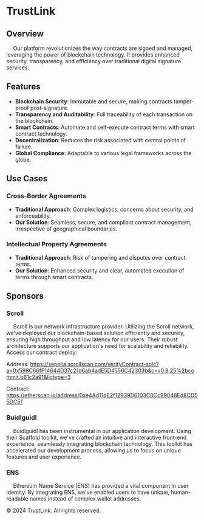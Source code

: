 # TrustLink

## Overview

&emsp; Our platform revolutionizes the way contracts are signed and managed, leveraging the power of blockchain technology. It provides enhanced security, transparency, and efficiency over traditional digital signature services.

## Features

- **Blockchain Security**: Immutable and secure, making contracts tamper-proof post-signature.
- **Transparency and Auditability**: Full traceability of each transaction on the blockchain.
- **Smart Contracts**: Automate and self-execute contract terms with smart contract technology.
- **Decentralization**: Reduces the risk associated with central points of failure.
- **Global Compliance**: Adaptable to various legal frameworks across the globe.

## Use Cases

### Cross-Border Agreements

- **Traditional Approach**: Complex logistics, concerns about security, and enforceability.
- **Our Solution**: Seamless, secure, and compliant contract management, irrespective of geographical boundaries.

### Intellectual Property Agreements

- **Traditional Approach**: Risk of tampering and disputes over contract terms.
- **Our Solution**: Enhanced security and clear, automated execution of terms through smart contracts.

## Sponsors 

### Scroll
&emsp; Scroll is our network infrastructure provider. Utilizing the Scroll network, we've deployed our blockchain-based solution efficiently and securely, ensuring high throughput and low latency for our users. Their robust architecture supports our application's need for scalability and reliability. Access our contract deploy: 

Address: https://sepolia.scrollscan.com/verifyContract-solc?a=0x598C66fF14644D37c21d6ab4adE5D4556C42303b&c=v0.8.25%2bcommit.b61c2a91&lictype=3

Contract: https://etherscan.io/address/0xe4Ad11dE2f12939D6103C0Cc99048Ed8CD55DC51

### Buidlguidl
&emsp; Buidlguidl has been instrumental in our application development. Using their Scaffold toolkit, we've crafted an intuitive and interactive front-end experience, seamlessly integrating blockchain technology. This toolkit has accelerated our development process, allowing us to focus on unique features and user experience.

### ENS
&emsp; Ethereum Name Service (ENS) has provided a vital component in user identity. By integrating ENS, we've enabled users to have unique, human-readable names instead of complex wallet addresses. 

© 2024 TrustLink. All rights reserved.